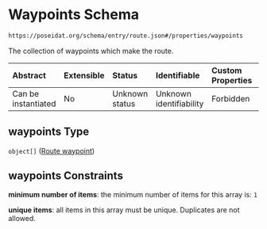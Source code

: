 # Waypoints Schema

```txt
https://poseidat.org/schema/entry/route.json#/properties/waypoints
```

The collection of waypoints which make the route.

| Abstract            | Extensible | Status         | Identifiable            | Custom Properties | Additional Properties | Access Restrictions | Defined In                                                     |
| :------------------ | :--------- | :------------- | :---------------------- | :---------------- | :-------------------- | :------------------ | :------------------------------------------------------------- |
| Can be instantiated | No         | Unknown status | Unknown identifiability | Forbidden         | Allowed               | none                | [route.json*](schemas/entry/route.json "open original schema") |

## waypoints Type

`object[]` ([Route waypoint](route-properties-waypoints-route-waypoint.md))

## waypoints Constraints

**minimum number of items**: the minimum number of items for this array is: `1`

**unique items**: all items in this array must be unique. Duplicates are not allowed.
